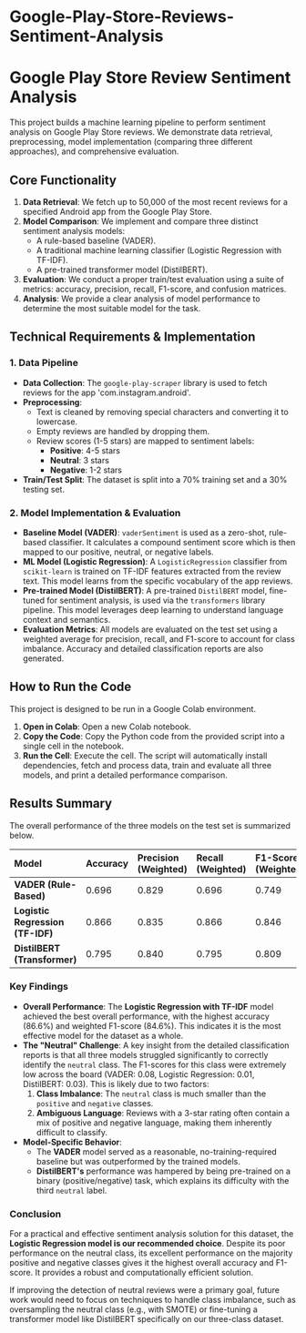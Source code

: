 # Google-Play-Store-Reviews-Sentiment-Analysis
# Google Play Store Review Sentiment Analysis

This project builds a machine learning pipeline to perform sentiment analysis on Google Play Store reviews. We demonstrate data retrieval, preprocessing, model implementation (comparing three different approaches), and comprehensive evaluation.

## Core Functionality

1.  **Data Retrieval**: We fetch up to 50,000 of the most recent reviews for a specified Android app from the Google Play Store.
2.  **Model Comparison**: We implement and compare three distinct sentiment analysis models:
    * A rule-based baseline (VADER).
    * A traditional machine learning classifier (Logistic Regression with TF-IDF).
    * A pre-trained transformer model (DistilBERT).
3.  **Evaluation**: We conduct a proper train/test evaluation using a suite of metrics: accuracy, precision, recall, F1-score, and confusion matrices.
4.  **Analysis**: We provide a clear analysis of model performance to determine the most suitable model for the task.

## Technical Requirements & Implementation

### 1. Data Pipeline

* **Data Collection**: The `google-play-scraper` library is used to fetch reviews for the app 'com.instagram.android'.
* **Preprocessing**:
    * Text is cleaned by removing special characters and converting it to lowercase.
    * Empty reviews are handled by dropping them.
    * Review scores (1-5 stars) are mapped to sentiment labels:
        * **Positive**: 4-5 stars
        * **Neutral**: 3 stars
        * **Negative**: 1-2 stars
* **Train/Test Split**: The dataset is split into a 70% training set and a 30% testing set.

### 2. Model Implementation & Evaluation

* **Baseline Model (VADER)**: `vaderSentiment` is used as a zero-shot, rule-based classifier. It calculates a compound sentiment score which is then mapped to our positive, neutral, or negative labels.
* **ML Model (Logistic Regression)**: A `LogisticRegression` classifier from `scikit-learn` is trained on TF-IDF features extracted from the review text. This model learns from the specific vocabulary of the app reviews.
* **Pre-trained Model (DistilBERT)**: A pre-trained `DistilBERT` model, fine-tuned for sentiment analysis, is used via the `transformers` library pipeline. This model leverages deep learning to understand language context and semantics.
* **Evaluation Metrics**: All models are evaluated on the test set using a weighted average for precision, recall, and F1-score to account for class imbalance. Accuracy and detailed classification reports are also generated.

## How to Run the Code

This project is designed to be run in a Google Colab environment.

1.  **Open in Colab**: Open a new Colab notebook.
2.  **Copy the Code**: Copy the Python code from the provided script into a single cell in the notebook.
3.  **Run the Cell**: Execute the cell. The script will automatically install dependencies, fetch and process data, train and evaluate all three models, and print a detailed performance comparison.

## Results Summary

The overall performance of the three models on the test set is summarized below.

| Model                          | Accuracy | Precision (Weighted) | Recall (Weighted) | F1-Score (Weighted) |
| :----------------------------- | :------- | :------------------- | :---------------- | :------------------ |
| **VADER (Rule-Based)** | 0.696    | 0.829                | 0.696             | 0.749               |
| **Logistic Regression (TF-IDF)** | 0.866    | 0.835                | 0.866             | 0.846               |
| **DistilBERT (Transformer)** | 0.795    | 0.840                | 0.795             | 0.809               |

### Key Findings

* **Overall Performance**: The **Logistic Regression with TF-IDF** model achieved the best overall performance, with the highest accuracy (86.6%) and weighted F1-score (84.6%). This indicates it is the most effective model for the dataset as a whole.
* **The "Neutral" Challenge**: A key insight from the detailed classification reports is that all three models struggled significantly to correctly identify the `neutral` class. The F1-scores for this class were extremely low across the board (VADER: 0.08, Logistic Regression: 0.01, DistilBERT: 0.03). This is likely due to two factors:
    1.  **Class Imbalance**: The `neutral` class is much smaller than the `positive` and `negative` classes.
    2.  **Ambiguous Language**: Reviews with a 3-star rating often contain a mix of positive and negative language, making them inherently difficult to classify.
* **Model-Specific Behavior**:
    * The **VADER** model served as a reasonable, no-training-required baseline but was outperformed by the trained models.
    * **DistilBERT's** performance was hampered by being pre-trained on a binary (positive/negative) task, which explains its difficulty with the third `neutral` label.

### Conclusion

For a practical and effective sentiment analysis solution for this dataset, the **Logistic Regression model is our recommended choice**. Despite its poor performance on the neutral class, its excellent performance on the majority positive and negative classes gives it the highest overall accuracy and F1-score. It provides a robust and computationally efficient solution.

If improving the detection of neutral reviews were a primary goal, future work would need to focus on techniques to handle class imbalance, such as oversampling the neutral class (e.g., with SMOTE) or fine-tuning a transformer model like DistilBERT specifically on our three-class dataset.
